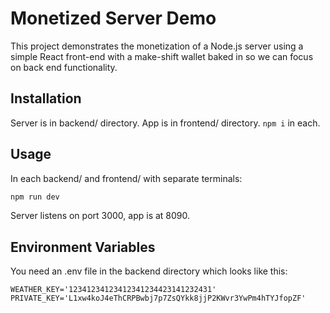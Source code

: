 # Monetized Server Demo

This project demonstrates the monetization of a Node.js server using a simple React front-end with a make-shift wallet baked in so we can focus on back end functionality.

## Installation

Server is in backend/ directory. App is in frontend/ directory. `npm i` in each.


## Usage

In each backend/ and frontend/ with separate terminals:
```sh
npm run dev
```

Server listens on port 3000, app is at 8090.

## Environment Variables

You need an .env file in the backend directory which looks like this:

```# ./backend/.env
WEATHER_KEY='12341234123412341234423141232431'
PRIVATE_KEY='L1xw4koJ4eThCRPBwbj7p7ZsQYkk8jjP2KWvr3YwPm4hTYJfopZF'
```